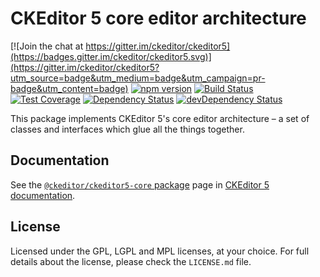 CKEditor 5 core editor architecture
========================================

[![Join the chat at https://gitter.im/ckeditor/ckeditor5](https://badges.gitter.im/ckeditor/ckeditor5.svg)](https://gitter.im/ckeditor/ckeditor5?utm_source=badge&utm_medium=badge&utm_campaign=pr-badge&utm_content=badge)
[![npm version](https://badge.fury.io/js/%40ckeditor%2Fckeditor5-core.svg)](https://www.npmjs.com/package/@ckeditor/ckeditor5-core)
[![Build Status](https://travis-ci.org/ckeditor/ckeditor5-core.svg?branch=master)](https://travis-ci.org/ckeditor/ckeditor5-core)
[![Test Coverage](https://codeclimate.com/github/ckeditor/ckeditor5-core/badges/coverage.svg)](https://codeclimate.com/github/ckeditor/ckeditor5-core/coverage)
[![Dependency Status](https://david-dm.org/ckeditor/ckeditor5-core/status.svg)](https://david-dm.org/ckeditor/ckeditor5-core)
[![devDependency Status](https://david-dm.org/ckeditor/ckeditor5-core/dev-status.svg)](https://david-dm.org/ckeditor/ckeditor5-core?type=dev)

This package implements CKEditor 5's core editor architecture – a set of classes and interfaces which glue all the things together.

## Documentation

See the [`@ckeditor/ckeditor5-core` package](https://ckeditor5.github.io/docs/nightly/ckeditor5/latest/api/core.html) page in [CKEditor 5 documentation](https://ckeditor5.github.io/docs/nightly/ckeditor5/latest/).

## License

Licensed under the GPL, LGPL and MPL licenses, at your choice. For full details about the license, please check the `LICENSE.md` file.
